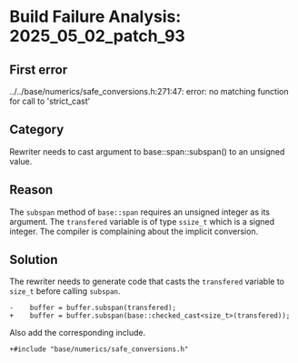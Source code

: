 # Build Failure Analysis: 2025_05_02_patch_93

## First error

../../base/numerics/safe_conversions.h:271:47: error: no matching function for call to 'strict_cast'

## Category
Rewriter needs to cast argument to base::span::subspan() to an unsigned value.

## Reason
The `subspan` method of `base::span` requires an unsigned integer as its argument. The `transfered` variable is of type `ssize_t` which is a signed integer. The compiler is complaining about the implicit conversion.

## Solution
The rewriter needs to generate code that casts the `transfered` variable to `size_t` before calling `subspan`.

```
-    buffer = buffer.subspan(transfered);
+    buffer = buffer.subspan(base::checked_cast<size_t>(transfered));
```
Also add the corresponding include.

```
+#include "base/numerics/safe_conversions.h"